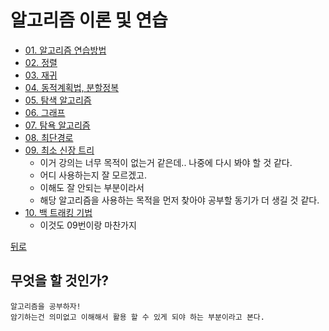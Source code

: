 # 알고리즘 이론 및 연습
* [01. 알고리즘 연습방법](01_AlgorithmPractic.md)
* [02. 정렬](02_Sort/README.md)
* [03. 재귀](03_recursive_call/README.md)
* [04. 동적계획법, 분할정복](04_동적%20계획법,%20분할%20정복/README.md)
* [05. 탐색 알고리즘](05_Search/README.md)
* [06. 그래프](06_Graph/README.md)
* [07. 탐욕 알고리즘](07_Greedy/README.md)
* [08. 최단경로](08_최단경로/README.md)
* [09. 최소 신장 트리](09_SpanningTree/README.md)
  * 이거 강의는 너무 목적이 없는거 같은데.. 나중에 다시 봐야 할 것 같다. 
  * 어디 사용하는지 잘 모르겠고.
  * 이해도 잘 안되는 부분이라서 
  * 해당 알고리즘을 사용하는 목적을 먼저 찾아야 공부할 동기가 더 생길 것 같다.
* [10. 백 트래킹 기법](10_backtracking/README.md)
  * 이것도 09번이랑 마찬가지
  

[뒤로](../README.md)  


## 무엇을 할 것인가?
    알고리즘을 공부하자!
    암기하는건 의미없고 이해해서 활용 할 수 있게 되야 하는 부분이라고 본다.
    
